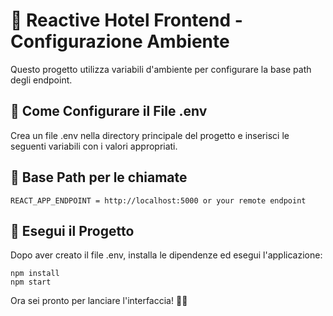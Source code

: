 # 🏨 Reactive Hotel Frontend - Configurazione Ambiente

Questo progetto utilizza variabili d'ambiente per configurare la base path degli endpoint.

## 📌 Come Configurare il File .env

Crea un file .env nella directory principale del progetto e inserisci le seguenti variabili con i valori appropriati.

## 🔑 Base Path per le chiamate

```
REACT_APP_ENDPOINT = http://localhost:5000 or your remote endpoint
```

## 🚀 Esegui il Progetto

Dopo aver creato il file .env, installa le dipendenze ed esegui l'applicazione:

```
npm install
npm start
```

Ora sei pronto per lanciare l'interfaccia! 🏨🚀
